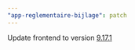 ```yaml
---
"app-reglementaire-bijlage": patch
---
```


Update frontend to version [9.17.1](https://github.com/lblod/frontend-reglementaire-bijlage/releases/tag/v9.17.1)
